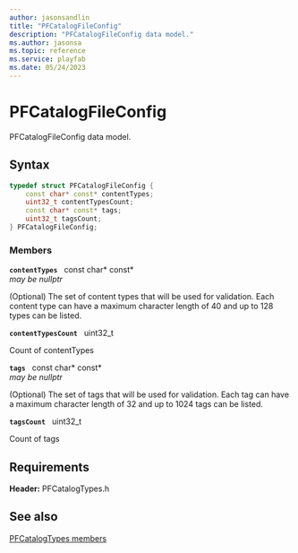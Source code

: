 ```yaml
---
author: jasonsandlin
title: "PFCatalogFileConfig"
description: "PFCatalogFileConfig data model."
ms.author: jasonsa
ms.topic: reference
ms.service: playfab
ms.date: 05/24/2023
---
```


# PFCatalogFileConfig  

PFCatalogFileConfig data model.  

## Syntax  
  
```cpp
typedef struct PFCatalogFileConfig {  
    const char* const* contentTypes;  
    uint32_t contentTypesCount;  
    const char* const* tags;  
    uint32_t tagsCount;  
} PFCatalogFileConfig;  
```
  
### Members  
  
**`contentTypes`** &nbsp; const char* const*  
*may be nullptr*  
  
(Optional) The set of content types that will be used for validation. Each content type can have a maximum character length of 40 and up to 128 types can be listed.
  
**`contentTypesCount`** &nbsp; uint32_t  
  
Count of contentTypes
  
**`tags`** &nbsp; const char* const*  
*may be nullptr*  
  
(Optional) The set of tags that will be used for validation. Each tag can have a maximum character length of 32 and up to 1024 tags can be listed.
  
**`tagsCount`** &nbsp; uint32_t  
  
Count of tags
  
  
## Requirements  
  
**Header:** PFCatalogTypes.h
  
## See also  
[PFCatalogTypes members](../pfcatalogtypes_members.md)  

  
  
